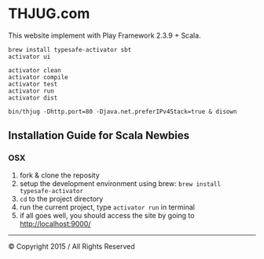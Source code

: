 THJUG.com
=================================
This website implement with Play Framework 2.3.9 + Scala.


```Instruction
brew install typesafe-activator sbt
activator ui
```


```Activator
activator clean
activator compile
activator test
activator run
activator dist
```


```Start
bin/thjug -Dhttp.port=80 -Djava.net.preferIPv4Stack=true & disown
```

## Installation Guide for Scala Newbies
### OSX
1. fork & clone the reposity
1. setup the development environment using brew: ```brew install typesafe-activator```
2. ```cd``` to the project directory
3. run the current project, type ```activator run``` in terminal
4. if all goes well, you should access the site by going to [http://localhost:9000/](http://localhost:9000/)

----
&copy; Copyright 2015 / All Rights Reserved
